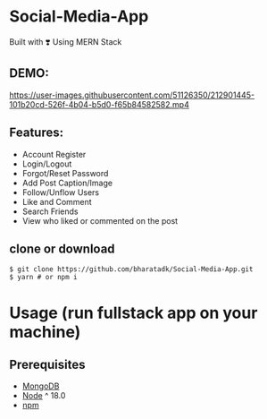 # Social-Media-App
Built with ❣️ Using MERN Stack

## DEMO:
https://user-images.githubusercontent.com/51126350/212901445-101b20cd-526f-4b04-b5d0-f65b84582582.mp4


## Features:
- Account Register
- Login/Logout
- Forgot/Reset Password
- Add Post Caption/Image
- Follow/Unflow Users
- Like and Comment
- Search Friends
- View who liked or commented on the post

## clone or download
```terminal
$ git clone https://github.com/bharatadk/Social-Media-App.git
$ yarn # or npm i
```

# Usage (run fullstack app on your machine)

## Prerequisites
- [MongoDB](https://gist.github.com/nrollr/9f523ae17ecdbb50311980503409aeb3)
- [Node](https://nodejs.org/en/download/) ^ 18.0
- [npm](https://nodejs.org/en/download/package-manager/)
